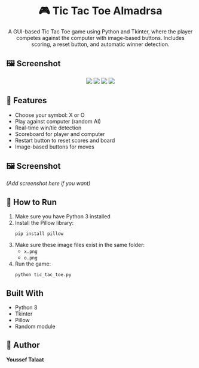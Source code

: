 <h1 align="center">🎮 Tic Tac Toe Almadrsa</h1>

<p align="center">A GUI-based Tic Tac Toe game using Python and Tkinter, where the player competes against the computer with image-based buttons. Includes scoring, a reset button, and automatic winner detection.</p>

<h2>🖼️ Screenshot</h2>
<div align="center">
<img src="Screenshoot2.png" />
<img src="Screenshoot3.png"/>
<img src="Screenshoot1.png"/>
<img src="Screenshoot4.png"/>
</div>
<h2>📌 Features</h2>
<ul>
  <li>Choose your symbol: X or O</li>
  <li>Play against computer (random AI)</li>
  <li>Real-time win/tie detection</li>
  <li>Scoreboard for player and computer</li>
  <li>Restart button to reset scores and board</li>
  <li>Image-based buttons for moves</li>
</ul>

<h2>🖼️ Screenshot</h2>
<p><i>(Add screenshot here if you want)</i></p>

<h2>🚀 How to Run</h2>
<ol>
  <li>Make sure you have Python 3 installed</li>
  <li>Install the Pillow library:</li>
  <pre><code>pip install pillow</code></pre>
  <li>Make sure these image files exist in the same folder:
    <ul>
      <li><code>x.png</code></li>
      <li><code>o.png</code></li>
    </ul>
  </li>
  <li>Run the game:</li>
  <pre><code>python tic_tac_toe.py</code></pre>
</ol>

<h2>Built With</h2>
<ul>
  <li>Python 3</li>
  <li>Tkinter</li>
  <li>Pillow</li>
  <li>Random module</li>
</ul>

<h2>👤 Author</h2>
<p><strong>Youssef Talaat</strong></p>
